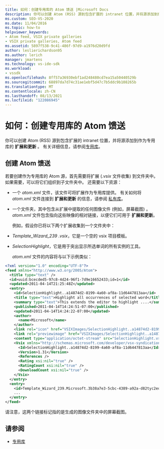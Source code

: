 ```yaml
---
title: 如何：创建专用库的 Atom 馈送 |Microsoft Docs
description: 你可以创建 Atom (RSS) 源到包含扩展的 intranet 位置，并将源添加到作为专用库的扩展和更新。
ms.custom: SEO-VS-2020
ms.date: 11/04/2016
ms.topic: how-to
helpviewer_keywords:
- Atom feed, VSIX private galleries
- VSIX private galleries, Atom feed
ms.assetid: 5897f538-9c41-486f-97d9-a1976d20d9fd
author: leslierichardson95
ms.author: lerich
manager: jmartens
ms.technology: vs-ide-sdk
ms.workload:
- vssdk
ms.openlocfilehash: 8ff57a36930ebf1ad248480cd7ea15a50440529b
ms.sourcegitcommit: 68897da7d74c31ae1ebf5d47c7b5ddc9b108265b
ms.translationtype: MT
ms.contentlocale: zh-CN
ms.lasthandoff: 08/13/2021
ms.locfileid: "122086945"
---
```

# <a name="how-to-create-an-atom-feed-for-a-private-gallery"></a>如何：创建专用库的 Atom 馈送
你可以创建 Atom (RSS) 源到包含扩展的 intranet 位置，并将源添加到作为专用库的 **扩展和更新** 。 有关详细信息，请参阅[专用库](../extensibility/private-galleries.md)。

## <a name="create-an-atom-feed"></a>创建 Atom 馈送
 若要创建作为专用库的 Atom 源，首先需要将扩展 (*.vsix* 文件收集) 到文件夹中。 如果需要，可以将它们组织到子文件夹中。 还需要以下资源：

- 一个 *atom.xml* 文件，该文件可将扩展作为专用库提供。 有关如何将 *atom.xml* 文件连接到 **扩展和更新** 的信息，请参阅 [私有库](../extensibility/private-galleries.md)。

- 一个文件夹，其中包含从扩展中提取的任何图像文件 (例如，屏幕截图) 。 *atom.xml* 文件包含指向这些映像的相对链接，以便它们可用于 **扩展和更新**。

  例如，假设你已将以下两个扩展收集到一个文件夹中：

- *Template_Wizard_239 .vsix*，它是一个空的 vsix 项目模板。

- *SelectionHighlight*，它是用于突出显示所选单词的所有实例的工具。

  *atom.xml* 文件的内容将与以下示例类似：

```xml
<?xml version="1.0" encoding="UTF-8"?>
<feed xmlns="http://www.w3.org/2005/Atom">
  <title type="text" />
  <id>uuid:bcecded5-97c8-4d24-96f1-7d9e16652433;id=1</id>
  <updated>2011-04-14T21:25:48Z</updated>
  <entry>
    <id>SelectionHighlight..a14874d2-8199-4a60-af8a-11d6447813aa</id>
    <title type="text">Highlight all occurrences of selected word</title>
    <summary type="text">This extends the editor to highlight ....</summary>
    <published>2011-04-14T14:24:51-07:00</published>
    <updated>2011-04-14T14:24:22-07:00</updated>
    <author>
      <name>Microsoft</name>
    </author>
    <link rel="icon" href="VSIXImages/SelectionHighlight..a14874d2-8199-4a60-af8a-11d6447813aa_Icon_SelectionHighlightIcon.jpg" />
    <link rel="previewimage" href="VSIXImages/SelectionHighlight..a14874d2-8199-4a60-af8a-11d6447813aa_PreviewImage_SelectionHighlight.jpg" />
    <content type="application/octet-stream" src="SelectionHighlight.vsix" />
    <Vsix xmlns="http://schemas.microsoft.com/developer/vsx-syndication-schema/2010" xmlns:xsd="http://www.w3.org/2001/XMLSchema" xmlns:xsi="http://www.w3.org/2001/XMLSchema-instance">
      <Id>SelectionHighlight..a14874d2-8199-4a60-af8a-11d6447813aa</Id>
      <Version>1.31</Version>
      <References />
      <Rating xsi:nil="true" />
      <RatingCount xsi:nil="true" />
      <DownloadCount xsi:nil="true" />
    </Vsix>
  </entry>
  <entry>
    <id>Template_Wizard_239.Microsoft.3b38a7e3-5cbc-4389-a92a-d82tyc2ed592</id>
    ...
  </entry>
</feed>
```

 请注意，这两个链接标记指的是生成的图像文件夹中的屏幕截图。

## <a name="see-also"></a>请参阅
- [专用库](../extensibility/private-galleries.md)
